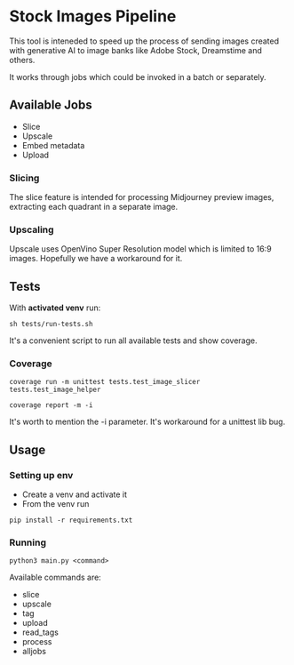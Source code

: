 # Stock Images Pipeline

This tool is inteneded to speed up the process of sending images created with generative AI to image banks like Adobe Stock, Dreamstime and others.

It works through jobs which could be invoked in a batch or separately.

## Available Jobs

- Slice
- Upscale
- Embed metadata
- Upload

### Slicing
The slice feature is intended for processing Midjourney preview images, extracting each quadrant in a separate image.

### Upscaling

Upscale uses OpenVino Super Resolution model which is limited to 16:9 images. Hopefully we have a workaround for it.

## Tests
With **activated venv** run: 

```sh tests/run-tests.sh```

It's a convenient script to run all available tests and show coverage.
### Coverage
```
coverage run -m unittest tests.test_image_slicer tests.test_image_helper
```
```
coverage report -m -i
```
It's worth to mention the -i parameter. It's workaround for a unittest lib bug.

## Usage

### Setting up env
- Create a venv and activate it
- From the venv run 
```
pip install -r requirements.txt
```

### Running

```
python3 main.py <command>
```
Available commands are:
- slice
- upscale
- tag
- upload
- read_tags
- process
- alljobs